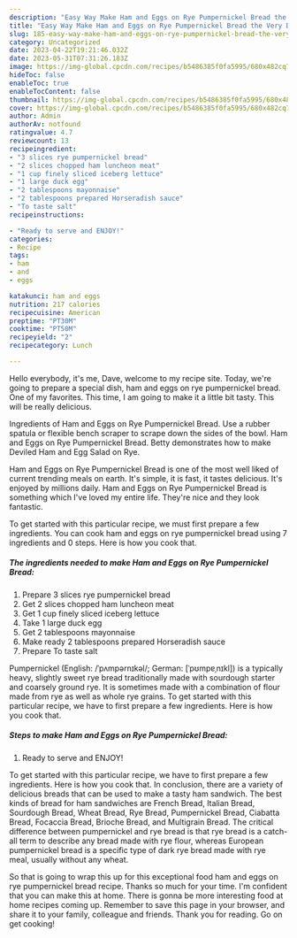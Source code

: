 ```yaml
---
description: "Easy Way Make Ham and Eggs on Rye Pumpernickel Bread the Very Delicious"
title: "Easy Way Make Ham and Eggs on Rye Pumpernickel Bread the Very Delicious"
slug: 185-easy-way-make-ham-and-eggs-on-rye-pumpernickel-bread-the-very-delicious
category: Uncategorized
date: 2023-04-22T19:21:46.032Z
date: 2023-05-31T07:31:26.183Z
image: https://img-global.cpcdn.com/recipes/b5486385f0fa5995/680x482cq70/ham-and-eggs-on-rye-pumpernickel-bread-recipe-main-photo.jpg
hideToc: false
enableToc: true
enableTocContent: false
thumbnail: https://img-global.cpcdn.com/recipes/b5486385f0fa5995/680x482cq70/ham-and-eggs-on-rye-pumpernickel-bread-recipe-main-photo.jpg
cover: https://img-global.cpcdn.com/recipes/b5486385f0fa5995/680x482cq70/ham-and-eggs-on-rye-pumpernickel-bread-recipe-main-photo.jpg
author: Admin
authorAv: notfound
ratingvalue: 4.7
reviewcount: 13
recipeingredient:
- "3 slices rye pumpernickel bread"
- "2 slices chopped ham luncheon meat"
- "1 cup finely sliced iceberg lettuce"
- "1 large duck egg"
- "2 tablespoons mayonnaise"
- "2 tablespoons prepared Horseradish sauce"
- "To taste salt"
recipeinstructions:

- "Ready to serve and ENJOY!"
categories:
- Recipe
tags:
- ham
- and
- eggs

katakunci: ham and eggs 
nutrition: 217 calories
recipecuisine: American
preptime: "PT30M"
cooktime: "PT50M"
recipeyield: "2"
recipecategory: Lunch

---
```



Hello everybody, it's me, Dave, welcome to my recipe site. Today, we're going to prepare a special dish, ham and eggs on rye pumpernickel bread. One of my favorites. This time, I am going to make it a little bit tasty. This will be really delicious.

Ingredients of Ham and Eggs on Rye Pumpernickel Bread. Use a rubber spatula or flexible bench scraper to scrape down the sides of the bowl. Ham and Eggs on Rye Pumpernickel Bread. Betty demonstrates how to make Deviled Ham and Egg Salad on Rye.

Ham and Eggs on Rye Pumpernickel Bread is one of the most well liked of current trending meals on earth. It's simple, it is fast, it tastes delicious. It's enjoyed by millions daily. Ham and Eggs on Rye Pumpernickel Bread is something which I've loved my entire life. They're nice and they look fantastic.


To get started with this particular recipe, we must first prepare a few ingredients. You can cook ham and eggs on rye pumpernickel bread using 7 ingredients and 0 steps. Here is how you cook that.

<!--inarticleads1-->

##### The ingredients needed to make Ham and Eggs on Rye Pumpernickel Bread:

1. Prepare 3 slices rye pumpernickel bread
1. Get 2 slices chopped ham luncheon meat
1. Get 1 cup finely sliced iceberg lettuce
1. Take 1 large duck egg
1. Get 2 tablespoons mayonnaise
1. Make ready 2 tablespoons prepared Horseradish sauce
1. Prepare To taste salt


Pumpernickel (English: /ˈpʌmpərnɪkəl/; German: [ˈpʊmpɐˌnɪkl]) is a typically heavy, slightly sweet rye bread traditionally made with sourdough starter and coarsely ground rye. It is sometimes made with a combination of flour made from rye as well as whole rye grains. To get started with this particular recipe, we have to first prepare a few ingredients. Here is how you cook that. 

<!--inarticleads2-->

##### Steps to make Ham and Eggs on Rye Pumpernickel Bread:


1. Ready to serve and ENJOY!

To get started with this particular recipe, we have to first prepare a few ingredients. Here is how you cook that. In conclusion, there are a variety of delicious breads that can be used to make a tasty ham sandwich. The best kinds of bread for ham sandwiches are French Bread, Italian Bread, Sourdough Bread, Wheat Bread, Rye Bread, Pumpernickel Bread, Ciabatta Bread, Focaccia Bread, Brioche Bread, and Multigrain Bread. The critical difference between pumpernickel and rye bread is that rye bread is a catch-all term to describe any bread made with rye flour, whereas European pumpernickel bread is a specific type of dark rye bread made with rye meal, usually without any wheat. 

So that is going to wrap this up for this exceptional food ham and eggs on rye pumpernickel bread recipe. Thanks so much for your time. I'm confident that you can make this at home. There is gonna be more interesting food at home recipes coming up. Remember to save this page in your browser, and share it to your family, colleague and friends. Thank you for reading. Go on get cooking!
